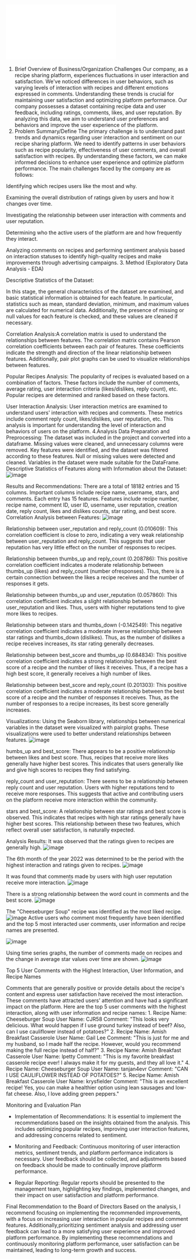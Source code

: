 ![Recipe Reviews and User Feedback Analysis](Report.pdf)

1. Brief Overview of Business/Organization Challenges
Our company, as a recipe sharing platform, experiences fluctuations in user interaction and
satisfaction. We've noticed differences in user behaviors, such as varying levels of interaction with
recipes and different emotions expressed in comments. Understanding these trends is crucial for
maintaining user satisfaction and optimizing platform performance. Our company possesses a
dataset containing recipe data and user feedback, including ratings, comments, likes, and user
reputation. By analyzing this data, we aim to understand user preferences and behaviors and
improve the user experience of the platform.
2. Problem Summary/Define
The primary challenge is to understand past trends and dynamics regarding user interaction and
sentiment on our recipe sharing platform. We need to identify patterns in user behaviors such as
recipe popularity, effectiveness of user comments, and overall satisfaction with recipes. By
understanding these factors, we can make informed decisions to enhance user experience and
optimize platform performance.
The main challenges faced by the company are as follows:

  Identifying which recipes users like the most and why.

  Examining the overall distribution of ratings given by users and how it changes over time.

  Investigating the relationship between user interaction with comments and user reputation.

  Determining who the active users of the platform are and how frequently they interact.

Analyzing comments on recipes and performing sentiment analysis based on interaction
statuses to identify high-quality recipes and make improvements through advertising campaigns.
3. Method (Exploratory Data Analysis - EDA)

Descriptive Statistics of the Dataset:


In this stage, the general characteristics of the dataset are examined, and basic statistical
information is obtained for each feature. In particular, statistics such as mean, standard deviation,
minimum, and maximum values are calculated for numerical data. Additionally, the presence of
missing or null values for each feature is checked, and these values are cleaned if necessary.

  Correlation Analysis:A correlation matrix is used to understand the relationships between features. The correlation matrix
  contains Pearson correlation coefficients between each pair of features. These coefficients indicate
  the strength and direction of the linear relationship between features. Additionally, pair plot graphs
  can be used to visualize relationships between features.

  Popular Recipes Analysis:
  The popularity of recipes is evaluated based on a combination of factors. These factors include the
  number of comments, average rating, user interaction criteria (likes/dislikes, reply count), etc.
  Popular recipes are determined and ranked based on these factors.

  User Interaction Analysis:
  User interaction metrics are examined to understand users' interaction with recipes and comments.
  These metrics include comment reply count, likes/dislikes, user reputation, etc. This analysis is
  important for understanding the level of interaction and behaviors of users on the platform.
4.Analysis
Data Preparation and Preprocessing:
The dataset was included in the project and converted into a dataframe. Missing values were
cleaned, and unnecessary columns were removed. Key features were identified, and the dataset
was filtered according to these features. Null or missing values were detected and cleaned.
Variables in the dataset were made suitable for the DataFrame.
Descriptive Statistics of Features along with Information about the Dataset:
![image](https://github.com/mertmetin1/Recipe-Reviews-and-User-Feedback-Analysis/assets/98667673/3b407cf7-1693-4ad0-8667-9e64743fb403)



Results and Recommendations:
There are a total of 18182 entries and 15 columns. Important columns include recipe name,
username, stars, and comments. Each entry has 15 features. Features include recipe number,
recipe name, comment ID, user ID, username, user reputation, creation date, reply count, likes and
dislikes counts, star rating, and best score.
Correlation Analysis between Features:
![image](https://github.com/mertmetin1/Recipe-Reviews-and-User-Feedback-Analysis/assets/98667673/9942ad7c-9f79-4dd5-a07a-f00df09a06d9)

  Relationship between user_reputation and reply_count (0.010609): This correlation
  coefficient is close to zero, indicating a very weak relationship between user_reputation and
  reply_count. This suggests that user reputation has very little effect on the number of responses to
  recipes.

  Relationship between thumbs_up and reply_count (0.208786): This positive correlation
  coefficient indicates a moderate relationship between thumbs_up (likes) and reply_count (number ofresponses). Thus, there is a certain connection between the likes a recipe receives and the number
  of responses it gets.

  Relationship between thumbs_up and user_reputation (0.057860): This correlation
  coefficient indicates a slight relationship between user_reputation and likes. Thus, users with higher
  reputations tend to give more likes to recipes.

  Relationship between stars and thumbs_down (-0.142549): This negative correlation
  coefficient indicates a moderate inverse relationship between star ratings and thumbs_down
  (dislikes). Thus, as the number of dislikes a recipe receives increases, its star rating generally
  decreases.

  Relationship between best_score and thumbs_up (0.684834): This positive correlation
  coefficient indicates a strong relationship between the best score of a recipe and the number of likes
  it receives. Thus, if a recipe has a high best score, it generally receives a high number of likes.

  Relationship between best_score and reply_count (0.201303): This positive correlation
  coefficient indicates a moderate relationship between the best score of a recipe and the number of
  responses it receives. Thus, as the number of responses to a recipe increases, its best score
  generally increases.
  
Visualizations:
  Using the Seaborn library, relationships between numerical variables in the dataset were visualized
  with pairplot graphs. These visualizations were used to better understand relationships between
  features.
  ![image](https://github.com/mertmetin1/Recipe-Reviews-and-User-Feedback-Analysis/assets/98667673/fb75e782-8bd6-4831-b25a-5f6a08e13502)

  humbs_up and best_score: There appears to be a positive relationship between likes and
  best score. Thus, recipes that receive more likes generally have higher best scores. This indicates
  that users generally like and give high scores to recipes they find satisfying.

  reply_count and user_reputation: There seems to be a relationship between reply count
  and user reputation. Users with higher reputations tend to receive more responses. This suggests
  that active and contributing users on the platform receive more interaction within the community.

  stars and best_score: A relationship between star ratings and best score is observed. This
  indicates that recipes with high star ratings generally have higher best scores. This relationship
  between these two features, which reflect overall user satisfaction, is naturally expected.

Analysis Results:
It was observed that the ratings given to recipes are generally high.
![image](https://github.com/mertmetin1/Recipe-Reviews-and-User-Feedback-Analysis/assets/98667673/dd2f2b63-d5c1-45cc-9876-6a2cfbaf484a)

The 6th month of the year 2022 was determined to be the period with the highest interaction
and ratings given to recipes.
![image](https://github.com/mertmetin1/Recipe-Reviews-and-User-Feedback-Analysis/assets/98667673/78df404f-cfed-4bcf-93d4-0ae2028ebf4f)

It was found that comments made by users with high user reputation receive more
interaction.
![image](https://github.com/mertmetin1/Recipe-Reviews-and-User-Feedback-Analysis/assets/98667673/b66d23a1-798a-407a-abd7-0eac831924f4)

There is a strong relationship between the word count in comments and the best score.
![image](https://github.com/mertmetin1/Recipe-Reviews-and-User-Feedback-Analysis/assets/98667673/f52fbad8-7923-4765-a5ca-a4825fb18bf7)

The "Cheeseburger Soup" recipe was identified as the most liked recipe.
![image](https://github.com/mertmetin1/Recipe-Reviews-and-User-Feedback-Analysis/assets/98667673/4ce72549-f260-4693-adf9-334663b89526)
Active users who comment most frequently have been identified and the top 5 most
interacted user comments, user information and recipe names are presented.

![image](https://github.com/mertmetin1/Recipe-Reviews-and-User-Feedback-Analysis/assets/98667673/8fb92b1c-d1fc-43de-9298-1c54c462ce10)

Using time series graphs, the number of comments made on recipes and the change in
average star values over time are shown.
![image](https://github.com/mertmetin1/Recipe-Reviews-and-User-Feedback-Analysis/assets/98667673/446c3538-7e6a-4a5b-806a-81628b208076)

Top 5 User Comments with the Highest Interaction, User Information, and Recipe Names

Comments that are generally positive or provide details about the recipe's content and express user
satisfaction have received the most interaction. These comments have attracted users' attention and
have had a significant impact on the platform. Here are the top 5 user comments with the highest
interaction, along with user information and recipe names:
1.
Recipe Name: Cheeseburger Soup
User Name: CJR58
Comment: "This looks very delicious. What would happen if I use ground turkey instead of
beef? Also, can I use cauliflower instead of potatoes?"
2.
Recipe Name: Amish Breakfast Casserole
User Name: Gail Lee
Comment: "This is just for me and my husband, so I made half the recipe. However, would
you recommend making the full recipe instead of half?"
3.
Recipe Name: Amish Breakfast Casserole
User Name: lpetty
Comment: "This is my favorite breakfast casserole recipe ever! I always make it for my
guests, and they all love it."
4.
Recipe Name: Cheeseburger Soup
User Name: tanjan4evr
Comment: "CAN I USE CAULIFLOWER INSTEAD OF POTATOES?"
5.
Recipe Name: Amish Breakfast Casserole
User Name: krysfielder
Comment: "This is an excellent recipe! Yes, you can make a healthier option using lean
sausages and low-fat cheese. Also, I love adding green peppers."


Monitoring and Evaluation Plan
- Implementation of Recommendations: It is essential to implement the recommendations based
on the insights obtained from the analysis. This includes optimizing popular recipes, improving user
interaction features, and addressing concerns related to sentiment.

- Monitoring and Feedback: Continuous monitoring of user interaction metrics, sentiment trends,
and platform performance indicators is necessary. User feedback should be collected, and
adjustments based on feedback should be made to continually improve platform performance.

- Regular Reporting: Regular reports should be presented to the management team, highlighting
key findings, implemented changes, and their impact on user satisfaction and platform performance.

Final Recommendation to the Board of Directors
Based on the analysis, I recommend focusing on implementing the recommended improvements,
with a focus on increasing user interaction in popular recipes and comment features. Additionally,prioritizing sentiment analysis and addressing user feedback can lead to a more satisfying user
experience and improved platform performance. By implementing these recommendations and
continuously monitoring platform performance, user satisfaction can be maintained, leading to
long-term growth and success.
